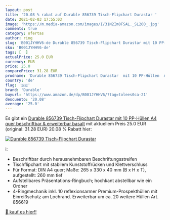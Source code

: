 ```yaml
---
layout: post
title: '20.08 % rabat auf Durable 856739 Tisch-Flipchart Durastar '
date: 2021-02-03 17:55:03
image: 'https://m.media-amazon.com/images/I/31N2Im0FSAL._SL200_.jpg'
comments: true
category: ofertas
author: ring
slug: 'B001JYHHV6-de Durable 856739 Tisch-Flipchart Durastar mit 10 PP-Hüllen...'
sku: 'B001JYHHV6-de'
tags: [  ]
actualPrice: 25.0 EUR
currency: EUR
price: 25.0
comparePrice: 31.28 EUR
prodname: 'Durable 856739 Tisch-Flipchart Durastar  mit 10 PP-Hüllen  A4 quer  beschriftbar & erweiterbar  basalt'
country: 'de'
flag: '🇩🇪'
brand: 'Durable'
buyurl: 'https://www.amazon.de/dp/B001JYHHV6/?tag=tolees0ca-21'
descuento: '20.08'
average: '25.0'
---
```


Es gibt ein [Durable 856739 Tisch-Flipchart Durastar  mit 10 PP-Hüllen  A4 quer  beschriftbar & erweiterbar  basalt](https://www.amazon.de/dp/B001JYHHV6/?tag=tolees0ca-21) mit aktuellem Preis 25.0 EUR (original: 31.28 EUR) 20.08 % Rabatt hier:

[![Durable 856739 Tisch-Flipchart Durastar ](https://m.media-amazon.com/images/I/31N2Im0FSAL._SL200_.jpg)](https://www.amazon.de/dp/B001JYHHV6/?tag=tolees0ca-21)

ℹ️:

- Beschriftbar durch herausnehmbaren Beschriftungsstreifen
- Tischflipchart mit stabilem Kunststoffrücken und Klettverschluss
- Für Format: DIN A4 quer; Maße: 265 x 330 x 40 mm (B x H x T), aufgestellt: 260 mm tief
- Aufstellbares Präsentations-Ringbuch; hochkant abstellbar wie ein Ordner
- 4-Ringmechanik inkl. 10 reflexionsarmer Premium-Prospekthüllen mit Einreißschutz am Lochrand. Erweiterbar um ca. 20 weitere Hüllen Art. 856619

[🛒 kauf es hier!!](https://www.amazon.de/dp/B001JYHHV6/?tag=tolees0ca-21)
